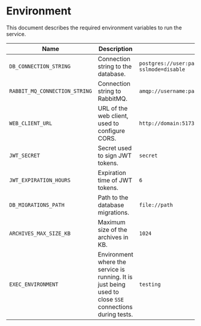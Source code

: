 # Environment

This document describes the required environment variables to run the service.

| Name                          | Description                                                                                              | Example                                                         | Mandatory |
| ----------------------------- | -------------------------------------------------------------------------------------------------------- | --------------------------------------------------------------- | --------- |
| `DB_CONNECTION_STRING`        | Connection string to the database.                                                                       | `postgres://user:password@domain:port/database?sslmode=disable` | Yes       |
| `RABBIT_MQ_CONNECTION_STRING` | Connection string to RabbitMQ.                                                                           | `amqp://username:password@address:port/`                        | Yes       |
| `WEB_CLIENT_URL`              | URL of the web client, used to configure CORS.                                                           | `http://domain:5173`                                            | Yes       |
| `JWT_SECRET`                  | Secret used to sign JWT tokens.                                                                          | `secret`                                                        | Yes       |
| `JWT_EXPIRATION_HOURS`        | Expiration time of JWT tokens.                                                                           | `6`                                                             | No        |
| `DB_MIGRATIONS_PATH`          | Path to the database migrations.                                                                         | `file://path`                                                   | No        |
| `ARCHIVES_MAX_SIZE_KB`        | Maximum size of the archives in KB.                                                                      | `1024`                                                          | No        |
| `EXEC_ENVIRONMENT`            | Environment where the service is running. It is just being used to close `SSE` connections during tests. | `testing`                                                       | No        |
